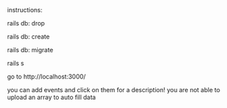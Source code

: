 instructions:

rails db: drop

rails db: create

rails db: migrate

rails s

go to http://localhost:3000/

you can add events and click on them for a description! you are not able to upload an array to auto fill data
